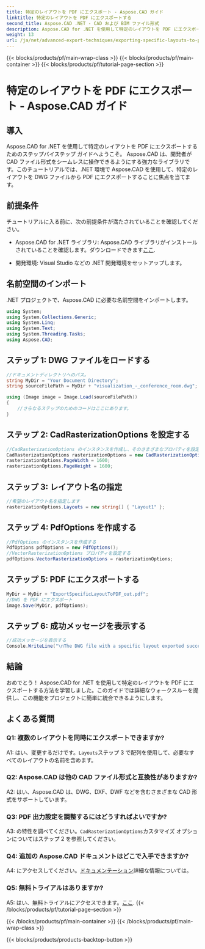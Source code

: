 ```yaml
---
title: 特定のレイアウトを PDF にエクスポート - Aspose.CAD ガイド
linktitle: 特定のレイアウトを PDF にエクスポートする
second_title: Aspose.CAD .NET - CAD および BIM ファイル形式
description: Aspose.CAD for .NET を使用して特定のレイアウトを PDF にエクスポートする方法を学びます。シームレスな統合のためのステップバイステップのガイド。
weight: 13
url: /ja/net/advanced-export-techniques/exporting-specific-layouts-to-pdf/
---
```


{{< blocks/products/pf/main-wrap-class >}}
{{< blocks/products/pf/main-container >}}
{{< blocks/products/pf/tutorial-page-section >}}

# 特定のレイアウトを PDF にエクスポート - Aspose.CAD ガイド

## 導入

Aspose.CAD for .NET を使用して特定のレイアウトを PDF にエクスポートするためのステップバイステップ ガイドへようこそ。 Aspose.CAD は、開発者が CAD ファイル形式をシームレスに操作できるようにする強力なライブラリです。このチュートリアルでは、.NET 環境で Aspose.CAD を使用して、特定のレイアウトを DWG ファイルから PDF にエクスポートすることに焦点を当てます。

## 前提条件

チュートリアルに入る前に、次の前提条件が満たされていることを確認してください。

-  Aspose.CAD for .NET ライブラリ: Aspose.CAD ライブラリがインストールされていることを確認します。ダウンロードできます[ここ](https://releases.aspose.com/cad/net/).

- 開発環境: Visual Studio などの .NET 開発環境をセットアップします。

## 名前空間のインポート

.NET プロジェクトで、Aspose.CAD に必要な名前空間をインポートします。

```csharp
using System;
using System.Collections.Generic;
using System.Linq;
using System.Text;
using System.Threading.Tasks;
using Aspose.CAD;
```

## ステップ 1: DWG ファイルをロードする

```csharp
//ドキュメントディレクトリへのパス。
string MyDir = "Your Document Directory";
string sourceFilePath = MyDir + "visualization_-_conference_room.dwg";

using (Image image = Image.Load(sourceFilePath))
{
    //さらなるステップのためのコードはここにあります。
}
```

## ステップ 2: CadRasterizationOptions を設定する

```csharp
//CadRasterizationOptions のインスタンスを作成し、そのさまざまなプロパティを設定します
CadRasterizationOptions rasterizationOptions = new CadRasterizationOptions();
rasterizationOptions.PageWidth = 1600;
rasterizationOptions.PageHeight = 1600;
```

## ステップ 3: レイアウト名の指定

```csharp
//希望のレイアウト名を指定します
rasterizationOptions.Layouts = new string[] { "Layout1" };
```

## ステップ 4: PdfOptions を作成する

```csharp
//PdfOptions のインスタンスを作成する
PdfOptions pdfOptions = new PdfOptions();
//VectorRasterizationOptions プロパティを設定する
pdfOptions.VectorRasterizationOptions = rasterizationOptions;
```

## ステップ 5: PDF にエクスポートする

```csharp
MyDir = MyDir + "ExportSpecificLayoutToPDF_out.pdf";
//DWG を PDF にエクスポート
image.Save(MyDir, pdfOptions);
```

## ステップ 6: 成功メッセージを表示する

```csharp
//成功メッセージを表示する
Console.WriteLine("\nThe DWG file with a specific layout exported successfully to PDF.\nFile saved at " + MyDir);
```

## 結論

おめでとう！ Aspose.CAD for .NET を使用して特定のレイアウトを PDF にエクスポートする方法を学習しました。このガイドでは詳細なウォークスルーを提供し、この機能をプロジェクトに簡単に統合できるようにします。

## よくある質問

### Q1: 複数のレイアウトを同時にエクスポートできますか?

 A1: はい、変更するだけです。`Layouts`ステップ 3 で配列を使用して、必要なすべてのレイアウトの名前を含めます。

### Q2: Aspose.CAD は他の CAD ファイル形式と互換性がありますか?

A2: はい、Aspose.CAD は、DWG、DXF、DWF などを含むさまざまな CAD 形式をサポートしています。

### Q3: PDF 出力設定を調整するにはどうすればよいですか?

 A3: の特性を調べてください。`CadRasterizationOptions`カスタマイズ オプションについてはステップ 2 を参照してください。

### Q4: 追加の Aspose.CAD ドキュメントはどこで入手できますか?

 A4: にアクセスしてください。[ドキュメンテーション](https://reference.aspose.com/cad/net/)詳細な情報については。

### Q5: 無料トライアルはありますか?

 A5: はい、無料トライアルにアクセスできます。[ここ](https://releases.aspose.com/).
{{< /blocks/products/pf/tutorial-page-section >}}

{{< /blocks/products/pf/main-container >}}
{{< /blocks/products/pf/main-wrap-class >}}

{{< blocks/products/products-backtop-button >}}
